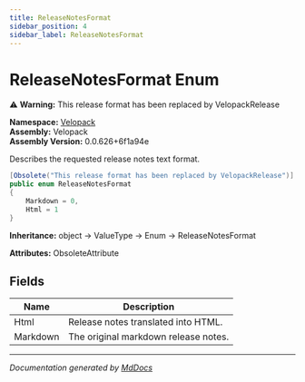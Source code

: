 ```yaml
---
title: ReleaseNotesFormat
sidebar_position: 4
sidebar_label: ReleaseNotesFormat
---
```

<!--  
  <auto-generated>   
    The contents of this file were generated by a tool.  
    Changes to this file may be list if the file is regenerated  
  </auto-generated>   
-->

# ReleaseNotesFormat Enum

⚠️ **Warning:** This release format has been replaced by VelopackRelease

**Namespace:** [Velopack](../index.md)  
**Assembly:** Velopack  
**Assembly Version:** 0.0.626+6f1a94e

Describes the requested release notes text format.

```csharp
[Obsolete("This release format has been replaced by VelopackRelease")]
public enum ReleaseNotesFormat
{
    Markdown = 0,
    Html = 1
}
```

**Inheritance:** object → ValueType → Enum → ReleaseNotesFormat

**Attributes:** ObsoleteAttribute

## Fields

| Name     | Description                            |
| -------- | -------------------------------------- |
| Html     |  Release notes translated into HTML.   |
| Markdown |  The original markdown release notes.  |

___

*Documentation generated by [MdDocs](https://github.com/ap0llo/mddocs)*
